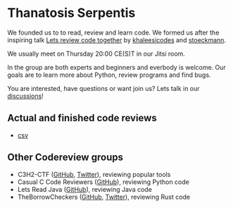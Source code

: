 # Thanatosis Serpentis

We founded us to to read, review and learn code. We formed us after the inspiring talk [Lets review code together](https://media.ccc.de/v/rc3-2021-cwtv-228-lets-review-code-toget) by [khaleesicodes](https://github.com/khaleesicodes) and [stoeckmann](https://github.com/stoeckmann).

We usually meet on Thursday 20:00 CE(S)T in our Jitsi room.

In the group are both experts and beginners and everbody is welcome. Our goals are to learn more about Python, review programs and find bugs.

You are interested, have questions or want join us? Lets talk in our [discussions](https://github.com/ThanatosisSerpentis/about/discussions)!

## Actual and finished code reviews
- [csv](https://github.com/python/cpython/blob/main/Lib/csv.py)

## Other Codereview groups

- C3H2-CTF ([GitHub](https://github.com/c3h2-ctf/),
  [Twitter](https://twitter.com/c3h2_ctf)), reviewing popular tools
- Casual C Code Reviewers ([GitHub](https://github.com/CasualCCodeReviewers/about)),
  reviewing Python code
- Lets Read Java ([GitHub](https://github.com/LetsReadJava/About)), reviewing Java code
- TheBorrowCheckers ([GitHub](https://github.com/TheBorrowCheckers/about),
  [Twitter](https://twitter.com/sagi_schwarz)), reviewing Rust code
